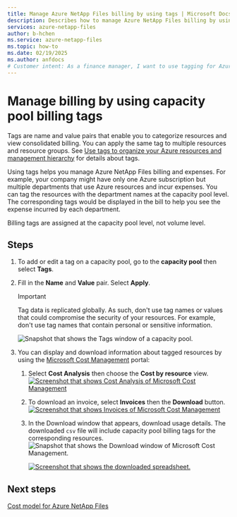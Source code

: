```yaml
---
title: Manage Azure NetApp Files billing by using tags | Microsoft Docs
description: Describes how to manage Azure NetApp Files billing by using tags.
services: azure-netapp-files
author: b-hchen
ms.service: azure-netapp-files
ms.topic: how-to
ms.date: 02/19/2025
ms.author: anfdocs
# Customer intent: As a finance manager, I want to use tagging for Azure NetApp Files resources, so that I can effectively categorize expenses and analyze billing by department.
---
```

# Manage billing by using capacity pool billing tags

Tags are name and value pairs that enable you to categorize resources and view consolidated billing. You can apply the same tag to multiple resources and resource groups.  See [Use tags to organize your Azure resources and management hierarchy](../azure-resource-manager/management/tag-resources.md) for details about tags.  

Using tags helps you manage Azure NetApp Files billing and expenses. For example, your company might have only one Azure subscription but multiple departments that use Azure resources and incur expenses. You can tag the resources with the department names at the capacity pool level. The corresponding tags would be displayed in the bill to help you see the expense incurred by each department.   

Billing tags are assigned at the capacity pool level, not volume level.

## Steps

1. To add or edit a tag on a capacity pool, go to the **capacity pool** then select **Tags**.   

2. Fill in the **Name** and **Value** pair. Select **Apply**.

    > [!IMPORTANT] 
    > Tag data is replicated globally. As such, don't use tag names or values that could compromise the security of your resources. For example, don't use tag names that contain personal or sensitive information. 

      ![Snapshot that shows the Tags window of a capacity pool.](./media/manage-billing-tags/billing-tags-capacity-pool.png)

3. You can display and download information about tagged resources by using the [Microsoft Cost Management](../cost-management-billing/cost-management-billing-overview.md) portal: 
    1. Select **Cost Analysis** then choose the **Cost by resource** view.    
      [ ![Screenshot that shows Cost Analysis of Microsoft Cost Management](./media/manage-billing-tags/cost-analysis.png) ](./media/manage-billing-tags/cost-analysis.png#lightbox)  

    2. To download an invoice, select **Invoices** then the **Download** button.   
      [ ![Screenshot that shows Invoices of Microsoft Cost Management](./media/manage-billing-tags/azure-cost-invoices.png) ](./media/manage-billing-tags/azure-cost-invoices.png#lightbox)  

    1. In the Download window that appears, download usage details. The downloaded `csv` file will include capacity pool billing tags for the corresponding resources.   
       ![Snapshot that shows the Download window of Microsoft Cost Management.](./media/manage-billing-tags/invoice-download.png)   

       [ ![Screenshot that shows the downloaded spreadsheet.](./media/manage-billing-tags/spreadsheet-download.png) ](./media/manage-billing-tags/spreadsheet-download.png#lightbox)

## Next steps

[Cost model for Azure NetApp Files](azure-netapp-files-cost-model.md) 

